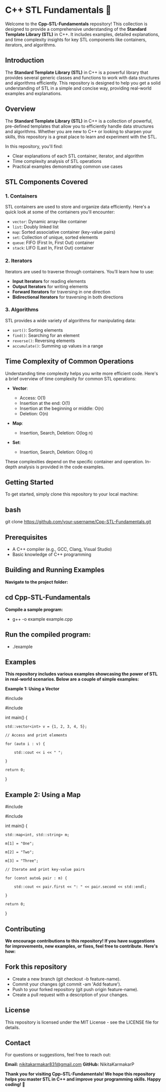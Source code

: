 # C++ STL Fundamentals 📘

Welcome to the **Cpp-STL-Fundamentals** repository! This collection is designed to provide a comprehensive understanding of the **Standard Template Library (STL)** in C++. It includes examples, detailed explanations, and time complexity insights for key STL components like containers, iterators, and algorithms.

## Introduction

The **Standard Template Library (STL)** in C++ is a powerful library that provides several generic classes and functions to work with data structures and algorithms efficiently. This repository is designed to help you get a solid understanding of STL in a simple and concise way, providing real-world examples and explanations.

## Overview

The **Standard Template Library (STL)** in C++ is a collection of powerful, pre-defined templates that allow you to efficiently handle data structures and algorithms. Whether you are new to C++ or looking to sharpen your skills, this repository is a great place to learn and experiment with the STL.

In this repository, you'll find:
- Clear explanations of each STL container, iterator, and algorithm
- Time complexity analysis of STL operations
- Practical examples demonstrating common use cases

## STL Components Covered

### 1. **Containers**
STL containers are used to store and organize data efficiently. Here's a quick look at some of the containers you'll encounter:
- `vector`: Dynamic array-like container
- `list`: Doubly linked list
- `map`: Sorted associative container (key-value pairs)
- `set`: Collection of unique, sorted elements
- `queue`: FIFO (First In, First Out) container
- `stack`: LIFO (Last In, First Out) container

### 2. **Iterators**
Iterators are used to traverse through containers. You’ll learn how to use:
- **Input Iterators** for reading elements
- **Output Iterators** for writing elements
- **Forward Iterators** for traversing in one direction
- **Bidirectional Iterators** for traversing in both directions

### 3. **Algorithms**
STL provides a wide variety of algorithms for manipulating data:
- `sort()`: Sorting elements
- `find()`: Searching for an element
- `reverse()`: Reversing elements
- `accumulate()`: Summing up values in a range

## Time Complexity of Common Operations

Understanding time complexity helps you write more efficient code. Here's a brief overview of time complexity for common STL operations:

- **Vector**:
  - Access: O(1)
  - Insertion at the end: O(1)
  - Insertion at the beginning or middle: O(n)
  - Deletion: O(n)

- **Map**:
  - Insertion, Search, Deletion: O(log n)

- **Set**:
  - Insertion, Search, Deletion: O(log n)

These complexities depend on the specific container and operation. In-depth analysis is provided in the code examples.

## Getting Started

To get started, simply clone this repository to your local machine:

## bash

git clone https://github.com/your-username/Cpp-STL-Fundamentals.git

## Prerequisites
- A C++ compiler (e.g., GCC, Clang, Visual Studio)
- Basic knowledge of C++ programming

## Building and Running Examples
**Navigate to the project folder:**

## cd Cpp-STL-Fundamentals
**Compile a sample program:**

- g++ -o example example.cpp

## Run the compiled program:

- ./example

## Examples
**This repository includes various examples showcasing the power of STL in real-world scenarios. Below are a couple of simple examples:**

**Example 1: Using a Vector**

#include <iostream>

#include <vector>

int main() {

    std::vector<int> v = {1, 2, 3, 4, 5};
    
    // Access and print elements
    
    for (auto i : v) {
    
        std::cout << i << " ";
    
    }
    
    return 0;

}

## Example 2: Using a Map

#include <iostream>

#include <map>

int main() {

    std::map<int, std::string> m;
    
    m[1] = "One";
    
    m[2] = "Two";
    
    m[3] = "Three";

    // Iterate and print key-value pairs
    
    for (const auto& pair : m) {
    
        std::cout << pair.first << ": " << pair.second << std::endl;
    
    }
    
    return 0;

}

## Contributing
**We encourage contributions to this repository! If you have suggestions for improvements, new examples, or fixes, feel free to contribute.**
**Here's how:**

## Fork this repository
- Create a new branch (git checkout -b feature-name).
- Commit your changes (git commit -am 'Add feature').
- Push to your forked repository (git push origin feature-name).
- Create a pull request with a description of your changes.

## License
This repository is licensed under the MIT License - see the LICENSE file for details.

## Contact
For questions or suggestions, feel free to reach out:

**Email:** nikitakarmakar831@gmail.com
**GitHub:** NikitaKarmakarP

**Thank you for visiting Cpp-STL-Fundamentals! We hope this repository helps you master STL in C++ and improve your programming skills. Happy coding! 🎉**
